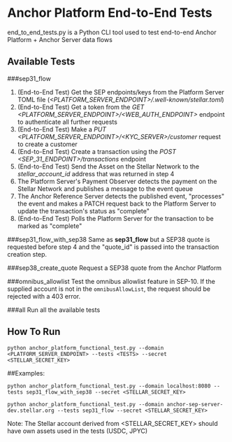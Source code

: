 # Anchor Platform End-to-End Tests

end_to_end_tests.py is a Python CLI tool used to test end-to-end Anchor Platform + Anchor Server data flows

## Available Tests

###sep31_flow
1) (End-to-End Test) Get the SEP endpoints/keys from the Platform Server TOML file (*<PLATFORM_SERVER_ENDPOINT>/.well-known/stellar.toml*) 
2) (End-to-End Test) Get a token from the *GET <PLATFORM_SERVER_ENDPOINT>/<WEB_AUTH_ENDPOINT>* endpoint to authenticate all further requests
3) (End-to-End Test) Make a *PUT <PLATFORM_SERVER_ENDPOINT>/<KYC_SERVER>/customer* request to create a customer
4) (End-to-End Test) Create a transaction using the *POST <SEP_31_ENDPOINT>/transactions* endpoint
5) (End-to-End Test) Send the Asset on the Stellar Network to the *stellar_account_id* address that was returned in step 4
6) The Platform Server's Payment Observer detects the payment on the Stellar Network and publishes a message to the event queue
7) The Anchor Reference Server detects the published event, "processes" the event and makes a PATCH request back to the Platform Server to update the transaction's status as "complete"
8) (End-to-End Test) Polls the Platform Server for the transaction to be marked as "complete"

###sep31_flow_with_sep38
Same as **sep31_flow** but a SEP38 quote is requested before step 4 and the "quote_id" is passed into the transaction creation step.

###sep38_create_quote
Request a SEP38 quote from the Anchor Platform

###omnibus_allowlist
Test the omnibus allowlist feature in SEP-10. If the supplied account is not in the `omnibusAllowList`, the request 
should be rejected with a 403 error. 

###all
Run all the available tests

## How To Run
```shell
python anchor_platform_functional_test.py --domain <PLATFORM_SERVER_ENDPOINT> --tests <TESTS> --secret <STELLAR_SECRET_KEY>
```
##Examples:
```shell
python anchor_platform_functional_test.py --domain localhost:8080 --tests sep31_flow_with_sep38 --secret <STELLAR_SECRET_KEY> 
```
```shell
python anchor_platform_functional_test.py --domain anchor-sep-server-dev.stellar.org --tests sep31_flow --secret <STELLAR_SECRET_KEY>
```


Note: The Stellar account derived from  <STELLAR_SECRET_KEY> should have own assets used in the tests (USDC, JPYC)